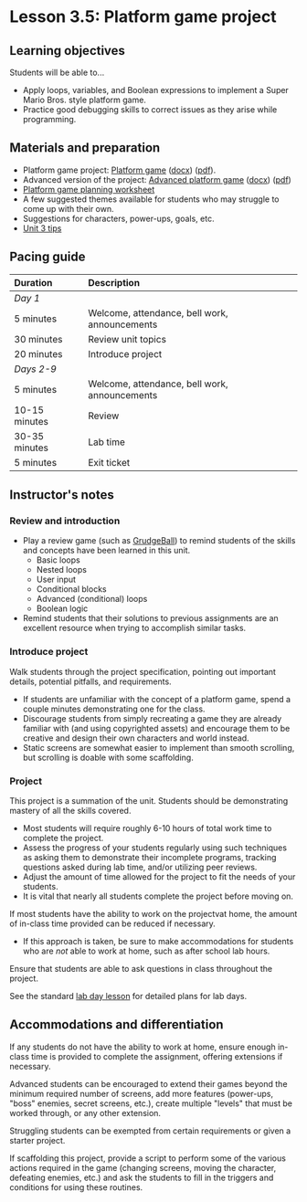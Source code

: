 # Lesson 3.5: Platform game project

## Learning objectives

Students will be able to...

* Apply loops, variables, and Boolean expressions to implement a Super Mario Bros. style platform game.
* Practice good debugging skills to correct issues as they arise while programming.

## Materials and preparation

* Platform game project: [Platform game](project_3_platform_game_easy.md) ([docx](https://github.com/TEALSK12/introduction-to-computer-science/raw/master/Projects/Projects%20Word/Project%203%20Platform%20Game%20Easy.docx)) ([pdf](https://github.com/TEALSK12/introduction-to-computer-science/raw/master/Projects/Projects%20PDF/Project%203%20Platform%20Game%20Easy.pdf)).
* Advanced version of the project: [Advanced platform game](project_3.md) ([docx](https://github.com/TEALSK12/introduction-to-computer-science/raw/master/Projects/Projects%20Word/Project%203%20Platform%20Game.docx)) ([pdf](https://github.com/TEALSK12/introduction-to-computer-science/raw/master/Projects/Projects%20PDF/Project%203%20Platform%20Game.pdf))
* [Platform game planning worksheet](https://github.com/TEALSK12/introduction-to-computer-science/raw/master/Projects/Projects%20Word/Platform_Game_Planning_Worksheet.docx)
* A few suggested themes available for students who may struggle to come up with their own.
* Suggestions for characters, power-ups, goals, etc.
* [Unit 3 tips](unit_3_tips.md)

## Pacing guide

| Duration      | Description                                   |
| :------------ | :-------------------------------------------- |
| _Day 1_       |                                               |
| 5 minutes     | Welcome, attendance, bell work, announcements |
| 30 minutes    | Review unit topics                            |
| 20 minutes    | Introduce project                             |
| _Days 2-9_    |                                               |
| 5 minutes     | Welcome, attendance, bell work, announcements |
| 10-15 minutes | Review                                        |
| 30-35 minutes | Lab time                                      |
| 5 minutes     | Exit ticket                                   |

## Instructor's notes

### Review and introduction

* Play a review game (such as [GrudgeBall](http://toengagethemall.blogspot.com/2013/02/grudgeball-review-game-where-kids-attack.html)) to remind students of the skills and concepts have been learned in this unit.
  * Basic loops
  * Nested loops
  * User input
  * Conditional blocks
  * Advanced (conditional) loops
  * Boolean logic
* Remind students that their solutions to previous assignments are an excellent resource when trying to accomplish similar tasks.

### Introduce project

Walk students through the project specification, pointing out important details, potential pitfalls, and requirements.

* If students are unfamiliar with the concept of a platform game, spend a couple minutes demonstrating one for the class.
* Discourage students from simply recreating a game they are already familiar with (and using copyrighted assets) and encourage them to be creative and design their own characters and world instead.
* Static screens are somewhat easier to implement than smooth scrolling, but scrolling is doable with some scaffolding.

### Project

This project is a summation of the unit.  Students should be demonstrating mastery of all the skills covered.

* Most students will require roughly 6-10 hours of total work time to complete the project.
* Assess the progress of your students regularly using such techniques as asking them to demonstrate their incomplete programs, tracking questions asked during lab time, and/or utilizing peer reviews.
* Adjust the amount of time allowed for the project to fit the needs of your students.
* It is vital that nearly all students complete the project before moving on.

If most students have the ability to work on the projectvat home, the amount of in-class time provided can be reduced if necessary.

* If this approach is taken, be sure to make accommodations for students who are _not_ able to work at home, such as after school lab hours.

Ensure that students are able to ask questions in class throughout the project.

See the standard [lab day lesson](lab_day_lesson.md) for detailed plans for lab days.

## Accommodations and differentiation

If any students do not have the ability to work at home, ensure enough in-class time is provided to complete the assignment, offering extensions if necessary.

Advanced students can be encouraged to extend their games beyond the minimum required number of screens, add more features (power-ups, "boss" enemies, secret screens, etc.), create multiple "levels" that must be worked through, or any other extension.

Struggling students can be exempted from certain requirements or given a starter project.

If scaffolding this project, provide a script to perform some of the various actions required in the game (changing screens, moving the character, defeating enemies, etc.) and ask the students to fill in the triggers and conditions for using these routines.
